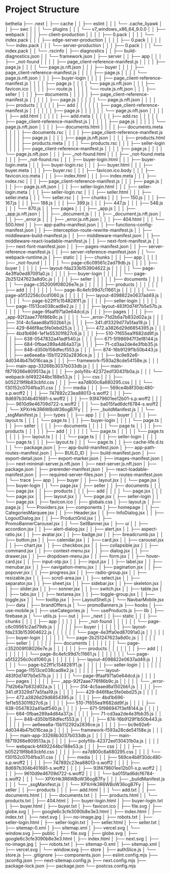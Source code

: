 # Project Structure

bethelia
├── .next
│   ├── cache
│   │   ├── eslint
│   │   │   └── .cache_liyawk
│   │   ├── swc
│   │   │   └── plugins
│   │   │       └── v7_windows_x86_64_9.0.0
│   │   ├── webpack
│   │   │   ├── client-production
│   │   │   │   ├── 0.pack
│   │   │   │   └── index.pack
│   │   │   ├── edge-server-production
│   │   │   │   ├── 0.pack
│   │   │   │   └── index.pack
│   │   │   └── server-production
│   │   │       ├── 0.pack
│   │   │       └── index.pack
│   │   └── .rscinfo
│   ├── diagnostics
│   │   ├── build-diagnostics.json
│   │   └── framework.json
│   ├── server
│   │   ├── app
│   │   │   ├── _not-found
│   │   │   │   ├── page_client-reference-manifest.js
│   │   │   │   ├── page.js
│   │   │   │   └── page.js.nft.json
│   │   │   ├── buyer
│   │   │   │   ├── page_client-reference-manifest.js
│   │   │   │   ├── page.js
│   │   │   │   └── page.js.nft.json
│   │   │   ├── buyer-login
│   │   │   │   ├── page_client-reference-manifest.js
│   │   │   │   ├── page.js
│   │   │   │   └── page.js.nft.json
│   │   │   ├── favicon.ico
│   │   │   │   ├── route.js
│   │   │   │   └── route.js.nft.json
│   │   │   ├── seller
│   │   │   │   ├── documents
│   │   │   │   │   ├── page_client-reference-manifest.js
│   │   │   │   │   ├── page.js
│   │   │   │   │   └── page.js.nft.json
│   │   │   │   ├── products
│   │   │   │   │   ├── add
│   │   │   │   │   │   ├── page_client-reference-manifest.js
│   │   │   │   │   │   ├── page.js
│   │   │   │   │   │   └── page.js.nft.json
│   │   │   │   │   ├── add.html
│   │   │   │   │   ├── add.meta
│   │   │   │   │   ├── add.rsc
│   │   │   │   │   ├── page_client-reference-manifest.js
│   │   │   │   │   ├── page.js
│   │   │   │   │   └── page.js.nft.json
│   │   │   │   ├── documents.html
│   │   │   │   ├── documents.meta
│   │   │   │   ├── documents.rsc
│   │   │   │   ├── page_client-reference-manifest.js
│   │   │   │   ├── page.js
│   │   │   │   ├── page.js.nft.json
│   │   │   │   ├── products.html
│   │   │   │   ├── products.meta
│   │   │   │   └── products.rsc
│   │   │   ├── seller-login
│   │   │   │   ├── page_client-reference-manifest.js
│   │   │   │   ├── page.js
│   │   │   │   └── page.js.nft.json
│   │   │   ├── _not-found.html
│   │   │   ├── _not-found.meta
│   │   │   ├── _not-found.rsc
│   │   │   ├── buyer-login.html
│   │   │   ├── buyer-login.meta
│   │   │   ├── buyer-login.rsc
│   │   │   ├── buyer.html
│   │   │   ├── buyer.meta
│   │   │   ├── buyer.rsc
│   │   │   ├── favicon.ico.body
│   │   │   ├── favicon.ico.meta
│   │   │   ├── index.html
│   │   │   ├── index.meta
│   │   │   ├── index.rsc
│   │   │   ├── page_client-reference-manifest.js
│   │   │   ├── page.js
│   │   │   ├── page.js.nft.json
│   │   │   ├── seller-login.html
│   │   │   ├── seller-login.meta
│   │   │   ├── seller-login.rsc
│   │   │   ├── seller.html
│   │   │   ├── seller.meta
│   │   │   └── seller.rsc
│   │   ├── chunks
│   │   │   ├── 150.js
│   │   │   ├── 167.js
│   │   │   ├── 188.js
│   │   │   ├── 399.js
│   │   │   ├── 447.js
│   │   │   ├── 548.js
│   │   │   └── 870.js
│   │   ├── pages
│   │   │   ├── _app.js
│   │   │   ├── _app.js.nft.json
│   │   │   ├── _document.js
│   │   │   ├── _document.js.nft.json
│   │   │   ├── _error.js
│   │   │   ├── _error.js.nft.json
│   │   │   ├── 404.html
│   │   │   └── 500.html
│   │   ├── app-paths-manifest.json
│   │   ├── functions-config-manifest.json
│   │   ├── interception-route-rewrite-manifest.js
│   │   ├── middleware-build-manifest.js
│   │   ├── middleware-manifest.json
│   │   ├── middleware-react-loadable-manifest.js
│   │   ├── next-font-manifest.js
│   │   ├── next-font-manifest.json
│   │   ├── pages-manifest.json
│   │   ├── server-reference-manifest.js
│   │   ├── server-reference-manifest.json
│   │   └── webpack-runtime.js
│   ├── static
│   │   ├── chunks
│   │   │   ├── app
│   │   │   │   ├── _not-found
│   │   │   │   │   └── page-c6c09561c2ad79db.js
│   │   │   │   ├── buyer
│   │   │   │   │   ├── layout-fda233b153904622.js
│   │   │   │   │   └── page-4e3ffa0ed87091a0.js
│   │   │   │   ├── buyer-login
│   │   │   │   │   └── page-2b251247623a8d0c.js
│   │   │   │   ├── seller
│   │   │   │   │   ├── documents
│   │   │   │   │   │   └── page-c352009f08026e7e.js
│   │   │   │   │   ├── products
│   │   │   │   │   │   ├── add
│   │   │   │   │   │   │   └── page-8c4efc99d7c11661.js
│   │   │   │   │   │   └── page-a5f32256c0cd1060.js
│   │   │   │   │   ├── layout-4098822e0637ad49.js
│   │   │   │   │   └── page-b22ff1c1548281f1.js
│   │   │   │   ├── seller-login
│   │   │   │   │   └── page-11513ce038cad8e2.js
│   │   │   │   ├── layout-483f0d74f7b5e57b.js
│   │   │   │   └── page-9faaf971a0e64dcd.js
│   │   │   ├── pages
│   │   │   │   ├── _app-92f2aae776f86b9c.js
│   │   │   │   └── _error-71d2b6a7b832d02a.js
│   │   │   ├── 314-4c5aaed8a1502bb1.js
│   │   │   ├── 341.df3329d77a5faa19.js
│   │   │   ├── 429-846f8ac5fe0ebd25.js
│   │   │   ├── 472.a3826d29d6854395.js
│   │   │   ├── 4bd1b696-1ef1e55301f827c6.js
│   │   │   ├── 510-7f655ea1f682dd9f.js
│   │   │   ├── 638-0547832a41adf540.js
│   │   │   ├── 671-5f986947f3ef8144.js
│   │   │   ├── 684-0fbae289a4d84a37.js
│   │   │   ├── 71-cd3aa2de4e3fbb35.js
│   │   │   ├── 848-d350b158dfecf553.js
│   │   │   ├── 874-16b9129f1b50b443.js
│   │   │   ├── ae6eea6a-15b112292a2836ce.js
│   │   │   ├── bc9e92e6-4d0344b47b016caa.js
│   │   │   ├── framework-f593a28cde54158e.js
│   │   │   ├── main-app-33268b3037b033db.js
│   │   │   ├── main-f8719266e809513a.js
│   │   │   ├── polyfills-42372ed130431b0a.js
│   │   │   └── webpack-bf492244bc188e53.js
│   │   ├── css
│   │   │   ├── b052219f8b83cbfd.css
│   │   │   ├── ea7d800c8a680295.css
│   │   │   └── f30152c0704fba31.css
│   │   ├── media
│   │   │   ├── 569ce4b8f30dc480-s.p.woff2
│   │   │   ├── 747892c23ea88013-s.woff2
│   │   │   ├── 8d697b304b401681-s.woff2
│   │   │   ├── 93f479601ee12b01-s.p.woff2
│   │   │   ├── 9610d9e46709d722-s.woff2
│   │   │   └── ba015fad6dcf6784-s.woff2
│   │   └── XPXrHk3R6WBoW36ogB7Fy
│   │       ├── _buildManifest.js
│   │       └── _ssgManifest.js
│   ├── types
│   │   ├── app
│   │   │   ├── buyer
│   │   │   │   ├── layout.ts
│   │   │   │   └── page.ts
│   │   │   ├── buyer-login
│   │   │   │   └── page.ts
│   │   │   ├── seller
│   │   │   │   ├── documents
│   │   │   │   │   └── page.ts
│   │   │   │   ├── products
│   │   │   │   │   ├── add
│   │   │   │   │   │   └── page.ts
│   │   │   │   │   └── page.ts
│   │   │   │   ├── layout.ts
│   │   │   │   └── page.ts
│   │   │   ├── seller-login
│   │   │   │   └── page.ts
│   │   │   ├── layout.ts
│   │   │   └── page.ts
│   │   ├── cache-life.d.ts
│   │   └── package.json
│   ├── app-build-manifest.json
│   ├── app-path-routes-manifest.json
│   ├── BUILD_ID
│   ├── build-manifest.json
│   ├── export-detail.json
│   ├── export-marker.json
│   ├── images-manifest.json
│   ├── next-minimal-server.js.nft.json
│   ├── next-server.js.nft.json
│   ├── package.json
│   ├── prerender-manifest.json
│   ├── react-loadable-manifest.json
│   ├── required-server-files.json
│   ├── routes-manifest.json
│   └── trace
├── app
│   ├── buyer
│   │   ├── layout.jsx
│   │   └── page.jsx
│   ├── buyer-login
│   │   └── page.jsx
│   ├── seller
│   │   ├── documents
│   │   │   └── page.jsx
│   │   ├── products
│   │   │   ├── add
│   │   │   │   └── page.jsx
│   │   │   └── page.jsx
│   │   ├── layout.jsx
│   │   └── page.jsx
│   ├── seller-login
│   │   └── page.jsx
│   ├── favicon.ico
│   ├── globals.css
│   ├── layout.js
│   ├── page.js
│   └── Providers.jsx
├── components
│   ├── homepage
│   │   ├── CategoriesMarquee.jsx
│   │   ├── Header.jsx
│   │   ├── InfoDialog.jsx
│   │   ├── LogoutDialog.jsx
│   │   ├── ProductGrid.jsx
│   │   ├── PromoBannerCarousel.jsx
│   │   └── SellBanner.jsx
│   ├── ui
│   │   ├── accordion.jsx
│   │   ├── alert-dialog.jsx
│   │   ├── alert.jsx
│   │   ├── aspect-ratio.jsx
│   │   ├── avatar.jsx
│   │   ├── badge.jsx
│   │   ├── breadcrumb.jsx
│   │   ├── button.jsx
│   │   ├── calendar.jsx
│   │   ├── card.jsx
│   │   ├── carousel.jsx
│   │   ├── chart.jsx
│   │   ├── checkbox.jsx
│   │   ├── collapsible.jsx
│   │   ├── command.jsx
│   │   ├── context-menu.jsx
│   │   ├── dialog.jsx
│   │   ├── drawer.jsx
│   │   ├── dropdown-menu.jsx
│   │   ├── form.jsx
│   │   ├── hover-card.jsx
│   │   ├── input-otp.jsx
│   │   ├── input.jsx
│   │   ├── label.jsx
│   │   ├── menubar.jsx
│   │   ├── navigation-menu.jsx
│   │   ├── pagination.jsx
│   │   ├── popover.jsx
│   │   ├── progress.jsx
│   │   ├── radio-group.jsx
│   │   ├── resizable.jsx
│   │   ├── scroll-area.jsx
│   │   ├── select.jsx
│   │   ├── separator.jsx
│   │   ├── sheet.jsx
│   │   ├── sidebar.jsx
│   │   ├── skeleton.jsx
│   │   ├── slider.jsx
│   │   ├── sonner.jsx
│   │   ├── switch.jsx
│   │   ├── table.jsx
│   │   ├── tabs.jsx
│   │   ├── textarea.jsx
│   │   ├── toggle-group.jsx
│   │   ├── toggle.jsx
│   │   └── tooltip.jsx
│   ├── LayoutShell.js
│   └── NavbarMobile.jsx
├── data
│   ├── brandOffers.js
│   └── promoBanners.js
├── hooks
│   ├── use-mobile.js
│   ├── useCategories.js
│   └── useProducts.js
├── lib
│   ├── firebase.js
│   └── utils.js
├── out
│   ├── _next
│   │   ├── static
│   │   │   ├── chunks
│   │   │   │   ├── app
│   │   │   │   │   ├── _not-found
│   │   │   │   │   │   └── page-c6c09561c2ad79db.js
│   │   │   │   │   ├── buyer
│   │   │   │   │   │   ├── layout-fda233b153904622.js
│   │   │   │   │   │   └── page-4e3ffa0ed87091a0.js
│   │   │   │   │   ├── buyer-login
│   │   │   │   │   │   └── page-2b251247623a8d0c.js
│   │   │   │   │   ├── seller
│   │   │   │   │   │   ├── documents
│   │   │   │   │   │   │   └── page-c352009f08026e7e.js
│   │   │   │   │   │   ├── products
│   │   │   │   │   │   │   ├── add
│   │   │   │   │   │   │   │   └── page-8c4efc99d7c11661.js
│   │   │   │   │   │   │   └── page-a5f32256c0cd1060.js
│   │   │   │   │   │   ├── layout-4098822e0637ad49.js
│   │   │   │   │   │   └── page-b22ff1c1548281f1.js
│   │   │   │   │   ├── seller-login
│   │   │   │   │   │   └── page-11513ce038cad8e2.js
│   │   │   │   │   ├── layout-483f0d74f7b5e57b.js
│   │   │   │   │   └── page-9faaf971a0e64dcd.js
│   │   │   │   ├── pages
│   │   │   │   │   ├── _app-92f2aae776f86b9c.js
│   │   │   │   │   └── _error-71d2b6a7b832d02a.js
│   │   │   │   ├── 314-4c5aaed8a1502bb1.js
│   │   │   │   ├── 341.df3329d77a5faa19.js
│   │   │   │   ├── 429-846f8ac5fe0ebd25.js
│   │   │   │   ├── 472.a3826d29d6854395.js
│   │   │   │   ├── 4bd1b696-1ef1e55301f827c6.js
│   │   │   │   ├── 510-7f655ea1f682dd9f.js
│   │   │   │   ├── 638-0547832a41adf540.js
│   │   │   │   ├── 671-5f986947f3ef8144.js
│   │   │   │   ├── 684-0fbae289a4d84a37.js
│   │   │   │   ├── 71-cd3aa2de4e3fbb35.js
│   │   │   │   ├── 848-d350b158dfecf553.js
│   │   │   │   ├── 874-16b9129f1b50b443.js
│   │   │   │   ├── ae6eea6a-15b112292a2836ce.js
│   │   │   │   ├── bc9e92e6-4d0344b47b016caa.js
│   │   │   │   ├── framework-f593a28cde54158e.js
│   │   │   │   ├── main-app-33268b3037b033db.js
│   │   │   │   ├── main-f8719266e809513a.js
│   │   │   │   ├── polyfills-42372ed130431b0a.js
│   │   │   │   └── webpack-bf492244bc188e53.js
│   │   │   ├── css
│   │   │   │   ├── b052219f8b83cbfd.css
│   │   │   │   ├── ea7d800c8a680295.css
│   │   │   │   └── f30152c0704fba31.css
│   │   │   ├── media
│   │   │   │   ├── 569ce4b8f30dc480-s.p.woff2
│   │   │   │   ├── 747892c23ea88013-s.woff2
│   │   │   │   ├── 8d697b304b401681-s.woff2
│   │   │   │   ├── 93f479601ee12b01-s.p.woff2
│   │   │   │   ├── 9610d9e46709d722-s.woff2
│   │   │   │   └── ba015fad6dcf6784-s.woff2
│   │   │   └── XPXrHk3R6WBoW36ogB7Fy
│   │   │       ├── _buildManifest.js
│   │   │       └── _ssgManifest.js
│   │   └── XPXrHk3R6WBoW36ogB7Fy
│   ├── seller
│   │   ├── products
│   │   │   ├── add.html
│   │   │   └── add.txt
│   │   ├── documents.html
│   │   ├── documents.txt
│   │   ├── products.html
│   │   └── products.txt
│   ├── 404.html
│   ├── buyer-login.html
│   ├── buyer-login.txt
│   ├── buyer.html
│   ├── buyer.txt
│   ├── favicon.ico
│   ├── file.svg
│   ├── globe.svg
│   ├── google6c3cfe3090b8e3e3.html
│   ├── index.html
│   ├── index.txt
│   ├── next.svg
│   ├── no-image.jpg
│   ├── robots.txt
│   ├── seller-login.html
│   ├── seller-login.txt
│   ├── seller.html
│   ├── seller.txt
│   ├── sitemap-0.xml
│   ├── sitemap.xml
│   ├── vercel.svg
│   └── window.svg
├── public
│   ├── file.svg
│   ├── globe.svg
│   ├── google6c3cfe3090b8e3e3.html
│   ├── index.html
│   ├── next.svg
│   ├── no-image.jpg
│   ├── robots.txt
│   ├── sitemap-0.xml
│   ├── sitemap.xml
│   ├── vercel.svg
│   └── window.svg
├── store
│   ├── authSlice.js
│   └── store.js
├── .gitignore
├── components.json
├── eslint.config.mjs
├── jsconfig.json
├── next-sitemap.config.js
├── next.config.mjs
├── package-lock.json
├── package.json
└── postcss.config.mjs

